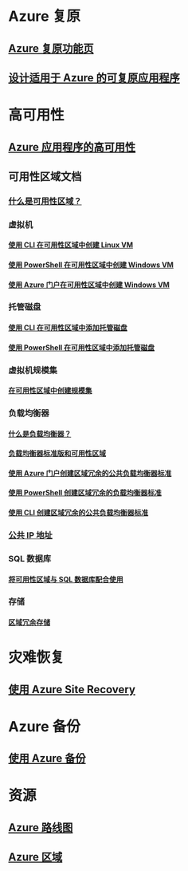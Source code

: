 
# Azure 复原
## [Azure 复原功能页](http://azure.microsoft.com/features/resiliency)
## [设计适用于 Azure 的可复原应用程序](https://docs.microsoft.com/azure/architecture/resiliency/)

# 高可用性

## [Azure 应用程序的高可用性](https://docs.microsoft.com/azure/architecture/resiliency/high-availability-azure-applications)

## 可用性区域文档
### [什么是可用性区域？](az-overview.md)

### 虚拟机
#### [使用 CLI 在可用性区域中创建 Linux VM](../virtual-machines/linux/create-cli-availability-zone.md)
#### [使用 PowerShell 在可用性区域中创建 Windows VM](../virtual-machines/windows/create-powershell-availability-zone.md)
#### [使用 Azure 门户在可用性区域中创建 Windows VM](../virtual-machines/windows/create-portal-availability-zone.md)

### 托管磁盘
#### [使用 CLI 在可用性区域中添加托管磁盘](../virtual-machines/linux/add-disk.md#use-managed-disks)
#### [使用 PowerShell 在可用性区域中添加托管磁盘](../virtual-machines/windows/attach-disk-ps.md#add-an-empty-data-disk-to-a-virtual-machine)

### 虚拟机规模集
#### [在可用性区域中创建规模集](../virtual-machine-scale-sets/virtual-machine-scale-sets-use-availability-zones.md)

### 负载均衡器
#### [什么是负载均衡器？](../load-balancer/load-balancer-standard-overview.md)
#### [负载均衡器标准版和可用性区域](../load-balancer/load-balancer-standard-availability-zones.md)
#### [使用 Azure 门户创建区域冗余的公共负载均衡器标准](../load-balancer/load-balancer-get-started-internet-az-portal.md)
#### [使用 PowerShell 创建区域冗余的负载均衡器标准](../load-balancer/load-balancer-get-started-internet-az-powershell.md)
#### [使用 CLI 创建区域冗余的公共负载均衡器标准](../load-balancer/load-balancer-get-started-internet-az-cli.md)

### [公共 IP 地址](../virtual-network/virtual-network-public-ip-address.md#create-a-public-ip-address)

### SQL 数据库
#### [将可用性区域与 SQL 数据库配合使用](../sql-database/sql-database-high-availability.md#availability-zones)

### 存储
#### [区域冗余存储](../storage/common/storage-redundancy.md#zone-redundant-storage)

# 灾难恢复
## [使用 Azure Site Recovery](https://docs.microsoft.com/azure/site-recovery/)

# Azure 备份
## [使用 Azure 备份](https://docs.microsoft.com/azure/backup/)

# 资源
## [Azure 路线图](https://azure.microsoft.com/roadmap/)
## [Azure 区域](https://azure.microsoft.com/regions/)
